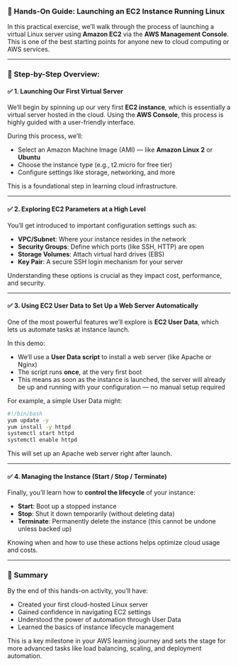 

### 🧪 Hands-On Guide: Launching an EC2 Instance Running Linux

In this practical exercise, we’ll walk through the process of launching a virtual Linux server using **Amazon EC2** via the **AWS Management Console**. This is one of the best starting points for anyone new to cloud computing or AWS services.

---

### 🔹 Step-by-Step Overview:

#### ✅ 1. Launching Our First Virtual Server

We’ll begin by spinning up our very first **EC2 instance**, which is essentially a virtual server hosted in the cloud. Using the **AWS Console**, this process is highly guided with a user-friendly interface.

During this process, we’ll:

* Select an Amazon Machine Image (AMI) — like **Amazon Linux 2** or **Ubuntu**
* Choose the instance type (e.g., t2.micro for free tier)
* Configure settings like storage, networking, and more

This is a foundational step in learning cloud infrastructure.

---

#### ✅ 2. Exploring EC2 Parameters at a High Level

You’ll get introduced to important configuration settings such as:

* **VPC/Subnet**: Where your instance resides in the network
* **Security Groups**: Define which ports (like SSH, HTTP) are open
* **Storage Volumes**: Attach virtual hard drives (EBS)
* **Key Pair**: A secure SSH login mechanism for your server

Understanding these options is crucial as they impact cost, performance, and security.

---

#### ✅ 3. Using EC2 User Data to Set Up a Web Server Automatically

One of the most powerful features we’ll explore is **EC2 User Data**, which lets us automate tasks at instance launch.

In this demo:

* We’ll use a **User Data script** to install a web server (like Apache or Nginx)
* The script runs **once**, at the very first boot
* This means as soon as the instance is launched, the server will already be up and running with your configuration — no manual setup required

For example, a simple User Data might:

```bash
#!/bin/bash
yum update -y
yum install -y httpd
systemctl start httpd
systemctl enable httpd
```

This will set up an Apache web server right after launch.

---

#### ✅ 4. Managing the Instance (Start / Stop / Terminate)

Finally, you’ll learn how to **control the lifecycle** of your instance:

* **Start**: Boot up a stopped instance
* **Stop**: Shut it down temporarily (without deleting data)
* **Terminate**: Permanently delete the instance (this cannot be undone unless backed up)

Knowing when and how to use these actions helps optimize cloud usage and costs.

---

### 📝 Summary

By the end of this hands-on activity, you’ll have:

* Created your first cloud-hosted Linux server
* Gained confidence in navigating EC2 settings
* Understood the power of automation through User Data
* Learned the basics of instance lifecycle management

This is a key milestone in your AWS learning journey and sets the stage for more advanced tasks like load balancing, scaling, and deployment automation.

